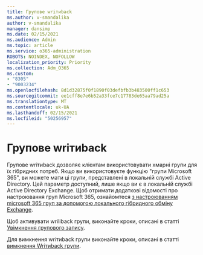 ```yaml
---
title: Групове wriтиback
ms.author: v-smandalika
author: v-smandalika
manager: dansimp
ms.date: 02/15/2021
ms.audience: Admin
ms.topic: article
ms.service: o365-administration
ROBOTS: NOINDEX, NOFOLLOW
localization_priority: Priority
ms.collection: Adm_O365
ms.custom:
- "8305"
- "9003234"
ms.openlocfilehash: 8d1d32875f0f1890f03defbfb3b483500ff1c653
ms.sourcegitcommit: ee1cff8e7e6b52a33fce7c17783de65aa79ad25a
ms.translationtype: MT
ms.contentlocale: uk-UA
ms.lasthandoff: 02/15/2021
ms.locfileid: "50256957"
---
```

# <a name="group-writeback"></a>Групове wriтиback

Групове wriтиback дозволяє клієнтам використовувати хмарні групи для їх гібридних потреб. Якщо ви використовуєте функцію "групи Microsoft 365", ви можете мати ці групи, представлені в локальній службі Active Directory. Цей параметр доступний, лише якщо ви є в локальній службі Active Directory Exchange. Щоб отримати додаткові відомості про настроювання груп Microsoft 365, ознайомтеся [з настроюванням microsoft 365 груп за допомогою локального гібридного обміну Exchange](https://docs.microsoft.com/exchange/hybrid-deployment/set-up-microsoft-365-groups#enable-group-writeback-in-azure-ad-connect).

Щоб активувати wriliback групи, виконайте кроки, описані в статті [Увімкнення групового запису](https://docs.microsoft.com/azure/active-directory/hybrid/how-to-connect-group-writeback#enable-group-writeback). 

Для вимкнення wriтиback групи виконайте кроки, описані в статті [вимкнення Wriтиback групи](https://docs.microsoft.com/azure/active-directory/hybrid/how-to-connect-group-writeback#disabling-group-writeback).